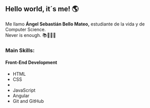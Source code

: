 <h2>Hello world, it´s me! 🌎</h2>

<p>Me llamo <strong>Ángel Sebastián Bello Mateo,</strong> estudiante de la vida y de Computer Science.
 <br>
Never is enough. 📚👨🏻‍💻</p>

<h3>Main Skills:</h3>

**<h4>Front-End Development</h4>**
<ul>
  <li>HTML</li>
  <li>CSS</li>
  <li><Bootstrap/li>
  <li>JavaScript</li>
  <li>Angular</li>
  <li>Git and GitHub</li>
</ul>
